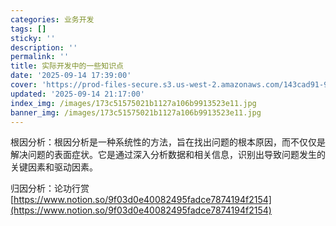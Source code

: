 ```yaml
---
categories: 业务开发
tags: []
sticky: ''
description: ''
permalink: ''
title: 实际开发中的一些知识点
date: '2025-09-14 17:39:00'
cover: 'https://prod-files-secure.s3.us-west-2.amazonaws.com/143cad91-961b-48b0-82dc-78fbb6eb5abe/83bc1247-7eab-4886-bdcb-1ffb1bb8be2b/%E8%90%A9%E6%A3%AE%E3%81%98%E3%81%82_2199289_cover.jpg?X-Amz-Algorithm=AWS4-HMAC-SHA256&X-Amz-Content-Sha256=UNSIGNED-PAYLOAD&X-Amz-Credential=ASIAZI2LB466QWDOTGXQ%2F20250918%2Fus-west-2%2Fs3%2Faws4_request&X-Amz-Date=20250918T090048Z&X-Amz-Expires=3600&X-Amz-Security-Token=IQoJb3JpZ2luX2VjED4aCXVzLXdlc3QtMiJHMEUCIQCSbWYY7LC5vE%2FKtNTvNbOpP4qyRCPryRlEFDZehXmsAAIgUT5EEwIDAdBDkF4Yy8CVoj00h7R3pp6lgQMAciN%2BYgwqiAQIt%2F%2F%2F%2F%2F%2F%2F%2F%2F%2F%2FARAAGgw2Mzc0MjMxODM4MDUiDAQk0EEI0O9sOPBNdyrcA0sgdO%2FNfANd95dAKpHPeNBnZx6C0Hob9N%2Fp%2FYexJxTo5MUhjBA%2BsmVduswCo9DWZFkHlkO1HRvvZs2OZIS6nfJt4q%2FOz6yTPDxi6pCvE6nhrOQEigl9YYv34YoIQQbg7J3Bw9NNG0%2BeopLH9byVdqKu4jSI%2Flg7xuL1YMvI59PsoMwTfhKmLrrp815M7Q6kH3Il5A9DD53rx4kytzzztTLwv%2B5etXoV9WS9t%2ByjXZFw6bX46Vzv%2B3LMX8lfxc0mouihyANPiVqAEXWNvQxpFwj7b%2Bh7Ufg92yhDZ%2FRmGP9%2FMTYrHCWo945VwGDhHL9uVr0Jeb7Gc%2F8Jt3bMZNaWVHGMiY2LXP7bpWBVZlTdhqf7hheDfg65TJUjgByYRAy93kiDNZGYIFJelo1BzLVbWF75bruOdegt%2Bwx4X81CRN8ieK65Clj3yoh6i%2BxUnsB0v9vZbYbxPkqqaHIAdlZUQH08SR%2FkGNpkDQ8BIvqc5srdm0lxjTkItwFFpsho6JP5lB1X3WmBe64SDHtVLEdpBOQIPxbuM5Nr6GsgCNCo0Dki%2FleCEOxIIFMPgG3Ccr8Xj1I6fODf4ulnbNen8bpN5SIW4vUJogCQslD2vaDRPigsTs95K9W7oBsFnozTMLi9rsYGOqUB8dVOSdhDzSrn9p87CsOoQ5WsQ5kQp10PsZ%2FTsi2Fq%2FNMyFphVmJfhv2rNwJ4RhxkjeQbChVAWLmzNYEE8aqLgW19T2whLnpWy2nW%2FFnbIzhIuRIIj33Bl4tGlH%2FBGdXzODy59H7bymeetCmeWHaYud%2FAPCmfGqWBzsZb4TKld6ZAJ10Y%2Bhz00KIGUtz0kVWj3p4NwcpNfoAESTYmLyTpK5GkpDh2&X-Amz-Signature=ba2461f5b82a7147542dbf52ca04878be5104fc844eae690b2c229120b5c49f9&X-Amz-SignedHeaders=host&x-amz-checksum-mode=ENABLED&x-id=GetObject'
updated: '2025-09-14 21:17:00'
index_img: /images/173c51575021b1127a106b9913523e11.jpg
banner_img: /images/173c51575021b1127a106b9913523e11.jpg
---
```


根因分析：根因分析是一种系统性的方法，旨在找出问题的根本原因，而不仅仅是解决问题的表面症状。它是通过深入分析数据和相关信息，识别出导致问题发生的关键因素和驱动因素。


归因分析：论功行赏[https://www.notion.so/9f03d0e40082495fadce7874194f2154](https://www.notion.so/9f03d0e40082495fadce7874194f2154)

